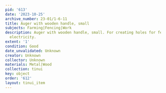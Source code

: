 ```yaml
---
pid: '613'
date: '2023-10-25'
archive_number: 23-01/1-6-11
title: Auger with wooden handle, small
subjects: Farming|Fencing|Work
description: Auger with wooden handle, small. For creating holes for fencing before
  electricity.
extent: '1'
condition: Good
date_unvalidated: Unknown
creator: Unknown
collector: Unknown
materials: Metal|Wood
collection: tinui
key: object
order: '612'
layout: tinui_item
---
```


